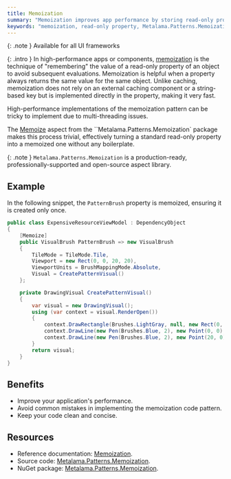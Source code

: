 ```yaml
---
title: Memoization
summary: "Memoization improves app performance by storing read-only property values, avoiding re-evaluation. Use Metalama.Patterns.Memoization for easy implementation."
keywords: "memoization, read-only property, Metalama.Patterns.Memoization, app performance, high-performance, multi-threading, Memoize aspect, property evaluation"
---
```


{: .note }
Available for all UI frameworks

{: .intro }
In high-performance apps or components, [memoization](https://doc.metalama.net/patterns/memoization) is the
technique of "remembering" the value of a read-only property of an object to avoid subsequent evaluations. Memoization
is helpful when a property always returns the same value for the same object. Unlike caching, memoization does not rely
on an external caching component or a string-based key but is implemented directly in the property, making it very fast.

High-performance implementations of the memoization pattern can be tricky to implement due to multi-threading issues.

The [Memoize](https://doc.metalama.net/patterns/memoization) aspect from the ``Metalama.Patterns.Memoization` package makes this process trivial,
effectively turning a standard read-only property into a memoized one without any boilerplate.

{: .note }
`Metalama.Patterns.Memoization` is a production-ready, professionally-supported and open-source aspect library. <i class="supported no-tooltip"></i>


## Example

In the following snippet, the `PatternBrush` property is memoized, ensuring it is created only once.

```csharp
public class ExpensiveResourceViewModel : DependencyObject
{
    [Memoize]
    public VisualBrush PatternBrush => new VisualBrush
    {
        TileMode = TileMode.Tile,
        Viewport = new Rect(0, 0, 20, 20),
        ViewportUnits = BrushMappingMode.Absolute,
        Visual = CreatePatternVisual()
    };

    private DrawingVisual CreatePatternVisual()
    {
        var visual = new DrawingVisual();
        using (var context = visual.RenderOpen())
        {
            context.DrawRectangle(Brushes.LightGray, null, new Rect(0, 0, 20, 20));
            context.DrawLine(new Pen(Brushes.Blue, 2), new Point(0, 0), new Point(20, 20));
            context.DrawLine(new Pen(Brushes.Blue, 2), new Point(20, 0), new Point(0, 20));
        }
        return visual;
    }
}
```

## Benefits

* Improve your application's performance.
* Avoid common mistakes in implementing the memoization code pattern.
* Keep your code clean and concise.

## Resources

* Reference documentation: [Memoization](https://doc.metalama.net/patterns/memoization).
* Source
  code: [Metalama.Patterns.Memoization](https://github.com/postsharp/Metalama.Patterns/tree/HEAD/src/Metalama.Patterns.Memoization).
* NuGet package: [Metalama.Patterns.Memoization](https://www.nuget.org/packages/Metalama.Patterns.Memoization).

